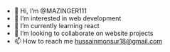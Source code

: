 - 👋 Hi, I’m @MAZINGER111
- 👀 I’m interested in web development 
- 🌱 I’m currently learning react
- 💞️ I’m looking to collaborate on website projects 
- 📫 How to reach me hussainmonsur18@gmail.com

<!---
MAZINGER111/MAZINGER111 is a ✨ special ✨ repository because its `README.md` (this file) appears on your GitHub profile.
You can click the Preview link to take a look at your changes.
--->
